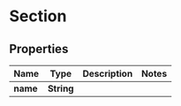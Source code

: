 

# Section

## Properties

Name | Type | Description | Notes
------------ | ------------- | ------------- | -------------
**name** | **String** |  | 



